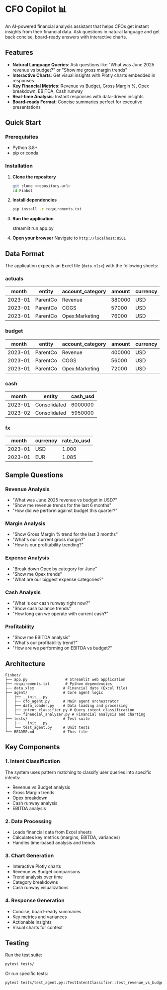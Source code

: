 # CFO Copilot 📊

An AI-powered financial analysis assistant that helps CFOs get instant insights from their financial data. Ask questions in natural language and get back concise, board-ready answers with interactive charts.

## Features

- **Natural Language Queries**: Ask questions like "What was June 2025 revenue vs budget?" or "Show me gross margin trends"
- **Interactive Charts**: Get visual insights with Plotly charts embedded in responses
- **Key Financial Metrics**: Revenue vs Budget, Gross Margin %, Opex breakdown, EBITDA, Cash runway
- **Real-time Analysis**: Instant responses with data-driven insights
- **Board-ready Format**: Concise summaries perfect for executive presentations

## Quick Start

### Prerequisites

- Python 3.8+
- pip or conda

### Installation

1. **Clone the repository**
   ```bash
   git clone <repository-url>
   cd Finbot
   ```

2. **Install dependencies**
   ```bash
   pip install -r requirements.txt
   ```

3. **Run the application**
   
   streamlit run app.py

4. **Open your browser**
   Navigate to `http://localhost:8501`

## Data Format

The application expects an Excel file (`data.xlsx`) with the following sheets:

### actuals
| month | entity | account_category | amount | currency |
|-------|--------|------------------|--------|----------|
| 2023-01 | ParentCo | Revenue | 380000 | USD |
| 2023-01 | ParentCo | COGS | 57000 | USD |
| 2023-01 | ParentCo | Opex:Marketing | 76000 | USD |

### budget
| month | entity | account_category | amount | currency |
|-------|--------|------------------|--------|----------|
| 2023-01 | ParentCo | Revenue | 400000 | USD |
| 2023-01 | ParentCo | COGS | 56000 | USD |
| 2023-01 | ParentCo | Opex:Marketing | 72000 | USD |

### cash
| month | entity | cash_usd |
|-------|---------|----------|
| 2023-01 | Consolidated | 6000000 |
| 2023-02 | Consolidated | 5950000 |

### fx
| month | currency | rate_to_usd |
|-------|----------|-------------|
| 2023-01 | USD | 1.000 |
| 2023-01 | EUR | 1.085 |

## Sample Questions

### Revenue Analysis
- "What was June 2025 revenue vs budget in USD?"
- "Show me revenue trends for the last 6 months"
- "How did we perform against budget this quarter?"

### Margin Analysis
- "Show Gross Margin % trend for the last 3 months"
- "What's our current gross margin?"
- "How is our profitability trending?"

### Expense Analysis
- "Break down Opex by category for June"
- "Show me Opex trends"
- "What are our biggest expense categories?"

### Cash Analysis
- "What is our cash runway right now?"
- "Show cash balance trends"
- "How long can we operate with current cash?"

### Profitability
- "Show me EBITDA analysis"
- "What's our profitability trend?"
- "How are we performing on EBITDA vs budget?"

## Architecture

```
Finbot/
├── app.py                 # Streamlit web application
├── requirements.txt       # Python dependencies
├── data.xlsx             # Financial data (Excel file)
├── agent/                # Core agent logic
│   ├── __init__.py
│   ├── cfo_agent.py      # Main agent orchestrator
│   ├── data_loader.py    # Data loading and processing
│   ├── intent_classifier.py # Query intent classification
│   └── financial_analyzer.py # Financial analysis and charting
├── tests/                # Test suite
│   ├── __init__.py
│   └── test_agent.py     # Unit tests
└── README.md             # This file
```

## Key Components

### 1. Intent Classification
The system uses pattern matching to classify user queries into specific intents:
- Revenue vs Budget analysis
- Gross Margin trends
- Opex breakdown
- Cash runway analysis
- EBITDA analysis

### 2. Data Processing
- Loads financial data from Excel sheets
- Calculates key metrics (margins, EBITDA, variances)
- Handles time-based analysis and trends

### 3. Chart Generation
- Interactive Plotly charts
- Revenue vs Budget comparisons
- Trend analysis over time
- Category breakdowns
- Cash runway visualizations

### 4. Response Generation
- Concise, board-ready summaries
- Key metrics and variances
- Actionable insights
- Visual charts for context

## Testing

Run the test suite:

```bash
pytest tests/
```

Or run specific tests:

```bash
pytest tests/test_agent.py::TestIntentClassifier::test_revenue_vs_budget_intent
```



